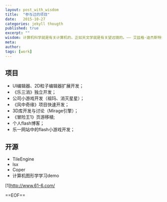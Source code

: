 ```yaml
---
layout: post_with_wisdom
title:  "参与过的项目"
date:   2015-10-27
categories: jekyll thougth
published: true
excerpt: ""
wisdom: 计算机科学就是有关计算机的，正如天文学就是有关望远镜的。—— 艾兹格·迪杰斯特拉（Edsger W. Dijkstra），荷兰计算机科学家，最短路径算法提出者
meta: 
author: 
tags: [work]
---
```


## 项目

* UI编辑器、2D粒子编辑器扩展开发；
* 《乐三消》独立开发；
* 公司小游戏开发（祖玛、消灭星星）；
* 《风中奇缘》项目快速开发；
* 3D库开发与讨论（Mirage引擎）；
* 《冒险王1》页游移植;
* 个人flash博客；
* 乐一网站中的flash小游戏开发；


## 开源

* TileEngine
* lsx
* Coper 
* 计算机图形学学习demo






[1]http://www.61-6.com/

==EOF==



